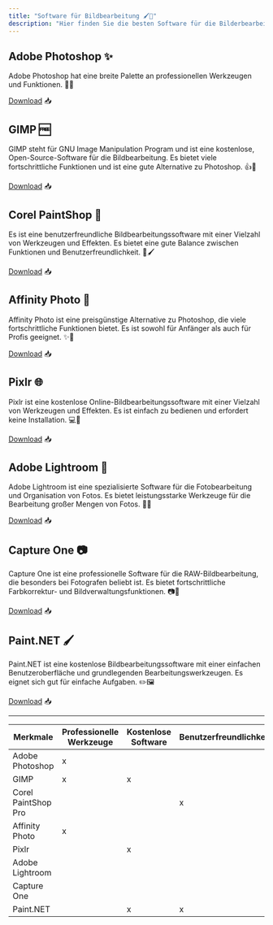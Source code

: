 ```yaml
---
title: "Software für Bildbearbeitung 🖌️📸" 
description: "Hier finden Sie die besten Software für die Bilderbearbeitung!"
---
```

## Adobe Photoshop ✨
Adobe Photoshop hat eine breite Palette an professionellen Werkzeugen und Funktionen. 💪🎨

[Download](https://www.adobe.com/creativecloud/plans.html?plan=individual&filter=all&promoid=PYPVPZQK&mv=other) 📥


## GIMP 🆓
GIMP steht für GNU Image Manipulation Program und ist eine kostenlose, Open-Source-Software für die Bildbearbeitung. Es bietet viele fortschrittliche Funktionen und ist eine gute Alternative zu Photoshop. 👍🌟

[Download](https://www.gimp.org/downloads/) 📥




## Corel PaintShop 🎨
Es ist eine benutzerfreundliche Bildbearbeitungssoftware mit einer Vielzahl von Werkzeugen und Effekten. Es bietet eine gute Balance zwischen Funktionen und Benutzerfreundlichkeit. 🎨🖌️

[Download](https://www.paintshoppro.com/en/pages/free-download/) 📥



## Affinity Photo 📸
Affinity Photo ist eine preisgünstige Alternative zu Photoshop, die viele fortschrittliche Funktionen bietet. Es ist sowohl für Anfänger als auch für Profis geeignet. ✨🌟

[Download](https://affinity.serif.com/en-gb/photo/#buy) 📥



## Pixlr 🌐
Pixlr ist eine kostenlose Online-Bildbearbeitungssoftware mit einer Vielzahl von Werkzeugen und Effekten. Es ist einfach zu bedienen und erfordert keine Installation. 💻🎨

[Download](https://pixlr.com/desktop/) 📥



## Adobe Lightroom 🌅
Adobe Lightroom ist eine spezialisierte Software für die Fotobearbeitung und Organisation von Fotos. Es bietet leistungsstarke Werkzeuge für die Bearbeitung großer Mengen von Fotos. 📸💡

[Download](https://www.adobe.com/products/photoshop-lightroom.html) 📥



## Capture One 📷
Capture One ist eine professionelle Software für die RAW-Bildbearbeitung, die besonders bei Fotografen beliebt ist. Es bietet fortschrittliche Farbkorrektur- und Bildverwaltungsfunktionen. 📷🔧

[Download](https://www.captureone.com/en/account/download/capture-one-express-for-fujifilm) 📥


## Paint.NET 🖌️
Paint.NET ist eine kostenlose Bildbearbeitungssoftware mit einer einfachen Benutzeroberfläche und grundlegenden Bearbeitungswerkzeugen. Es eignet sich gut für einfache Aufgaben. ✏️🖼️

[Download](https://www.getpaint.net/download.html) 📥

----------------------------------------------------------------------------------------------------------------------------------------------------------------------------


| **Merkmale**        | Professionelle Werkzeuge | Kostenlose Software | Benutzerfreundlichkeit | RAW-Bildbearbeitung |
|---------------------|----------------------------|-----------------------|--------------------------|-----------------------|
| Adobe Photoshop     | x                          |                       |                          |                       |
| GIMP                | x                          | x                     |                          |                       |
| Corel PaintShop Pro |                            |                       | x                        |                       |
| Affinity Photo      | x                          |                       |                          |                       |
| Pixlr               |                            | x                     |                          |                       |
| Adobe Lightroom     |                            |                       |                          |                       |
| Capture One         |                            |                       |                          | x                     |
| Paint.NET           |                            | x                     | x                        |                       |
